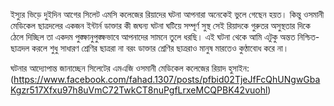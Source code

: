 ইস্যুর ভিড়ে দুইদিন আগের সিলেট এমসি কলেজের রিয়াদের ঘটনা আপনারা অনেকেই ভুলে গেছেন হয়ত। কিন্তু ওসমানী মেডিকেল ছাত্রদলের একজন ইন্টার্ন ডাক্তার কী জঘন্য ঘটনা ঘটিয়ে সম্পূর্ণ সুস্থ সেই রিয়াদকে গুরুতর অসুস্থতার দিকে ঠেলে দিচ্ছিল তা একদম পুঙ্ক্ষানুপুঙ্ক্ষভাবে আপনাদের সামনে তুলে ধরছি। এই ঘটনা থেকে আমি এটুকু অন্তত নিশ্চিত- ছাত্রদল করলে শুধু সাধারণ শ্রেণির ছাত্ররা না বরং ডাক্তার শ্রেণির ছাত্ররাও মানুষ মারতেও কুণ্ঠাবোধ করে না।

ঘটনার আদ্যোপান্ত জানাচ্ছেন সিলেটের এমএজি ওসমানী মেডিকেল কলেজের রিয়াদ হুসাইন:
(https://www.facebook.com/fahad.1307/posts/pfbid02TjeJfFcQhUNgwGbaKgzr517Xfxu97h8uVmC72TwkCT8nuPgfLrxeMCQPBK42vuohl)
